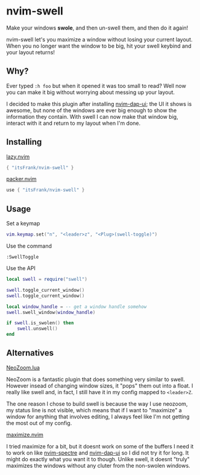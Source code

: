 # nvim-swell

Make your windows **swole**, and then un-swell them, and then do it again!

nvim-swell let's you maximize a window without losing your current layout. When
you no longer want the window to be big, hit your swell keybind and your layout
returns!

## Why?

Ever typed `:h foo` but when it opened it was too small to read? Well now you
can make it big without worrying about messing up your layout.

I decided to make this plugin after installing
[nvim-dap-ui](https://github.com/rcarriga/nvim-dap-ui); the UI it shows is
awesome, but none of the windows are ever big enough to show the information
they contain. With swell I can now make that window big, interact with it and
return to my layout when I'm done.

## Installing

[lazy.nvim](https://github.com/folke/lazy.nvim)

```lua
{ "itsFrank/nvim-swell" }
```

[packer.nvim](https://github.com/wbthomason/packer.nvim)

```lua
use { "itsFrank/nvim-swell" }
```

## Usage

Set a keymap

```lua
vim.keymap.set("n", "<leader>z", "<Plug>(swell-toggle)")
```

Use the command

```text
:SwellToggle
```

Use the API

```lua
local swell = require("swell")

swell.toggle_current_window()
swell.toggle_current_window()

local window_handle = -- get a window handle somehow
swell.swell_window(window_handle)

if swell.is_swolen() then
    swell.unswell()
end
```

## Alternatives

[NeoZoom.lua](https://github.com/nyngwang/NeoZoom.lua)

NeoZoom is a fantastic plugin that does something very similar to swell. However
insead of changing window sizes, it "pops" them out into a float. I really like
swell and, in fact, I still have it in my config mapped to `<leader>Z`.

The one reason I chose to build swell is because the way I use neozoom, my
status line is not visible, which means that if I want to "maximize" a window
for anything that involves editing, I always feel like I'm not getting the most
out of my config.

[maximize.nvim](https://github.com/declancm/maximize.nvim)

I tried maximize for a bit, but it doesnt work on some of the buffers I need it
to work on like [nvim-spectre](https://github.com/nvim-pack/nvim-spectre) and
[nvim-dap-ui](https://github.com/rcarriga/nvim-dap-ui) so I did not try it for
long. It might do exactly what you want it to though. Unlike swell, it doesnt
"truly" maximizes the windows without any cluter from the non-swolen windows.

